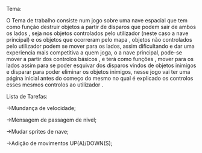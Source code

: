 Tema:

O Tema de trabalho consiste num jogo sobre uma nave espacial que tem como
função destruir objetos a partir de disparos que podem sair de ambos os lados , seja
nos objetos controlados pelo utilizador (neste caso a nave principal) e os objetos
que ocorreram pelo mapa , objetos não controlados pelo utilizador podem se mover
para os lados, assim dificultando e dar uma experiencia mais competitiva a quem
joga, o a nave principal, pode-se mover a partir dos controlos básicos , e terá como
funções , mover para os lados assim para se poder esquivar dos disparos vindos de
objetos inimigos e disparar para poder eliminar os objetos inimigos, nesse jogo vai
ter uma página inicial antes do começo do mesmo no qual é explicado os controlos
esses mesmos controlos ao utilizador .

Lista de Tarefas:

->Mundança de velocidade;

->Mensagem de passagem de nivel;

->Mudar sprites de nave;

->Adição de movimentos UP(A)/DOWN(S);

